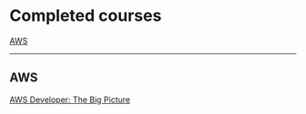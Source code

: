 # Completed courses

[AWS](#aws "Amazon Web Services")

---

## AWS
[AWS Developer: The Big Picture](https://app.pluralsight.com/library/courses/aws-developer-big-picture/)

